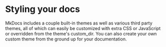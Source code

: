 # Styling your docs

MkDocs includes a couple built-in themes as well as various third party themes, all of which can easily be customized with extra CSS or JavaScript or overridden from the theme's custom_dir. You can also create your own custom theme from the ground up for your documentation.
